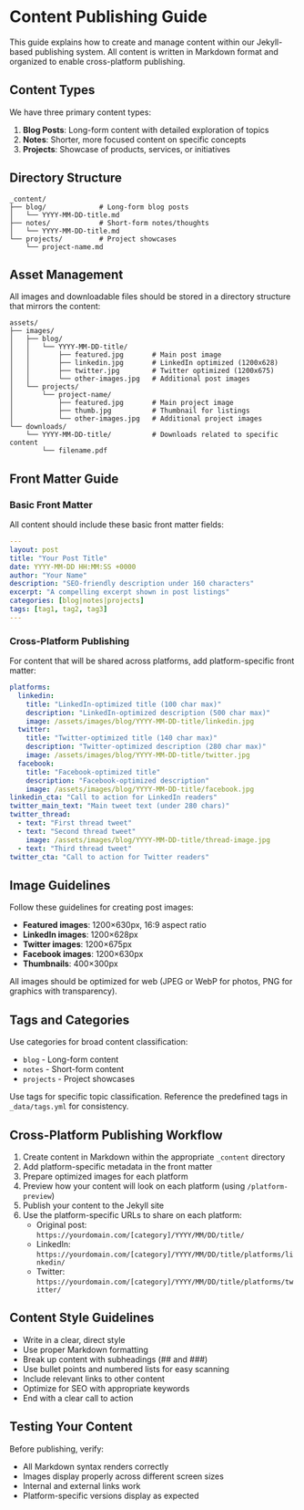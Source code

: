 # Content Publishing Guide

This guide explains how to create and manage content within our Jekyll-based publishing system. All content is written in Markdown format and organized to enable cross-platform publishing.

## Content Types

We have three primary content types:

1. **Blog Posts**: Long-form content with detailed exploration of topics
2. **Notes**: Shorter, more focused content on specific concepts
3. **Projects**: Showcase of products, services, or initiatives

## Directory Structure

```
_content/
├── blog/             # Long-form blog posts
│   └── YYYY-MM-DD-title.md
├── notes/            # Short-form notes/thoughts
│   └── YYYY-MM-DD-title.md
└── projects/         # Project showcases
    └── project-name.md
```

## Asset Management

All images and downloadable files should be stored in a directory structure that mirrors the content:

```
assets/
├── images/
│   ├── blog/
│   │   └── YYYY-MM-DD-title/
│   │       ├── featured.jpg       # Main post image
│   │       ├── linkedin.jpg       # LinkedIn optimized (1200x628)
│   │       ├── twitter.jpg        # Twitter optimized (1200x675)
│   │       └── other-images.jpg   # Additional post images
│   └── projects/
│       └── project-name/
│           ├── featured.jpg       # Main project image
│           ├── thumb.jpg          # Thumbnail for listings
│           └── other-images.jpg   # Additional project images
└── downloads/
    └── YYYY-MM-DD-title/          # Downloads related to specific content
        └── filename.pdf
```

## Front Matter Guide

### Basic Front Matter

All content should include these basic front matter fields:

```yaml
---
layout: post
title: "Your Post Title"
date: YYYY-MM-DD HH:MM:SS +0000
author: "Your Name"
description: "SEO-friendly description under 160 characters"
excerpt: "A compelling excerpt shown in post listings"
categories: [blog|notes|projects]
tags: [tag1, tag2, tag3]
---
```

### Cross-Platform Publishing

For content that will be shared across platforms, add platform-specific front matter:

```yaml
platforms:
  linkedin:
    title: "LinkedIn-optimized title (100 char max)"
    description: "LinkedIn-optimized description (500 char max)"
    image: /assets/images/blog/YYYY-MM-DD-title/linkedin.jpg
  twitter:
    title: "Twitter-optimized title (140 char max)"
    description: "Twitter-optimized description (280 char max)"
    image: /assets/images/blog/YYYY-MM-DD-title/twitter.jpg
  facebook:
    title: "Facebook-optimized title"
    description: "Facebook-optimized description"
    image: /assets/images/blog/YYYY-MM-DD-title/facebook.jpg
linkedin_cta: "Call to action for LinkedIn readers"
twitter_main_text: "Main tweet text (under 280 chars)"
twitter_thread:
  - text: "First thread tweet"
  - text: "Second thread tweet"
    image: /assets/images/blog/YYYY-MM-DD-title/thread-image.jpg
  - text: "Third thread tweet"
twitter_cta: "Call to action for Twitter readers"
```

## Image Guidelines

Follow these guidelines for creating post images:

- **Featured images**: 1200×630px, 16:9 aspect ratio
- **LinkedIn images**: 1200×628px
- **Twitter images**: 1200×675px
- **Facebook images**: 1200×630px
- **Thumbnails**: 400×300px

All images should be optimized for web (JPEG or WebP for photos, PNG for graphics with transparency).

## Tags and Categories

Use categories for broad content classification:
- `blog` - Long-form content
- `notes` - Short-form content
- `projects` - Project showcases

Use tags for specific topic classification. Reference the predefined tags in `_data/tags.yml` for consistency.

## Cross-Platform Publishing Workflow

1. Create content in Markdown within the appropriate `_content` directory
2. Add platform-specific metadata in the front matter
3. Prepare optimized images for each platform
4. Preview how your content will look on each platform (using `/platform-preview`)
5. Publish your content to the Jekyll site
6. Use the platform-specific URLs to share on each platform:
   - Original post: `https://yourdomain.com/[category]/YYYY/MM/DD/title/`
   - LinkedIn: `https://yourdomain.com/[category]/YYYY/MM/DD/title/platforms/linkedin/`
   - Twitter: `https://yourdomain.com/[category]/YYYY/MM/DD/title/platforms/twitter/`

## Content Style Guidelines

- Write in a clear, direct style
- Use proper Markdown formatting
- Break up content with subheadings (## and ###)
- Use bullet points and numbered lists for easy scanning
- Include relevant links to other content
- Optimize for SEO with appropriate keywords
- End with a clear call to action

## Testing Your Content

Before publishing, verify:
- All Markdown syntax renders correctly
- Images display properly across different screen sizes
- Internal and external links work
- Platform-specific versions display as expected